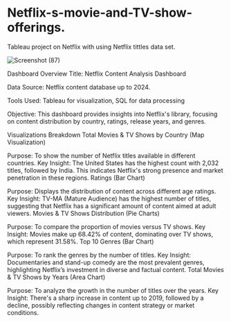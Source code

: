 # Netflix-s-movie-and-TV-show-offerings.
Tableau project on Netflix with using Netflix tittles data set.



![Screenshot (87)](https://github.com/user-attachments/assets/35fdd4bf-9711-405f-9438-058f49840483)



Dashboard Overview
Title: Netflix Content Analysis Dashboard

Data Source: Netflix content database up to 2024.

Tools Used: Tableau for visualization, SQL for data processing

Objective: This dashboard provides insights into Netflix's library, focusing on content distribution by country, ratings, release years, and genres.

Visualizations Breakdown
Total Movies & TV Shows by Country (Map Visualization)

Purpose: To show the number of Netflix titles available in different countries.
Key Insight: The United States has the highest count with 2,032 titles, followed by India. This indicates Netflix's strong presence and market penetration in these regions.
Ratings (Bar Chart)

Purpose: Displays the distribution of content across different age ratings.
Key Insight: TV-MA (Mature Audience) has the highest number of titles, suggesting that Netflix has a significant amount of content aimed at adult viewers.
Movies & TV Shows Distribution (Pie Charts)

Purpose: To compare the proportion of movies versus TV shows.
Key Insight: Movies make up 68.42% of content, dominating over TV shows, which represent 31.58%.
Top 10 Genres (Bar Chart)

Purpose: To rank the genres by the number of titles.
Key Insight: Documentaries and stand-up comedy are the most prevalent genres, highlighting Netflix’s investment in diverse and factual content.
Total Movies & TV Shows by Years (Area Chart)

Purpose: To analyze the growth in the number of titles over the years.
Key Insight: There's a sharp increase in content up to 2019, followed by a decline, possibly reflecting changes in content strategy or market conditions.
